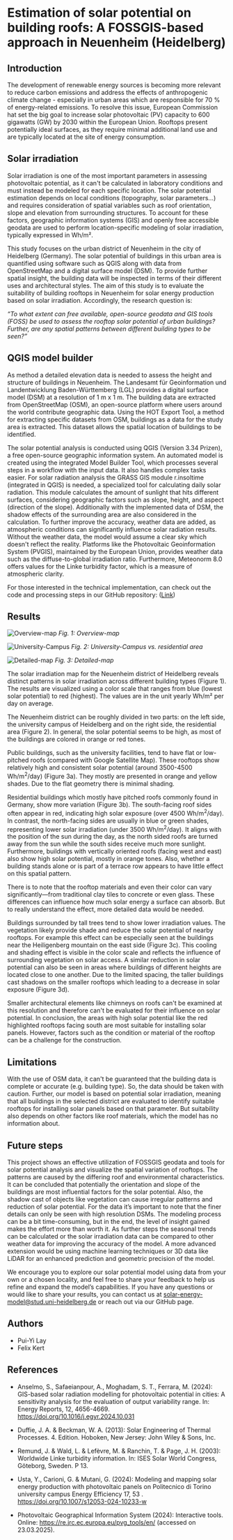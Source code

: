 # Estimation of solar potential on building roofs: A FOSSGIS-based approach in Neuenheim (Heidelberg)


## Introduction

The development of renewable energy sources is becoming more relevant to reduce carbon emissions and address the effects of anthropogenic climate change - especially in urban areas which are responsible for 70 % of energy-related emissions. To resolve this issue, European Commission hat set the big goal to increase solar photovoltaic (PV) capacity to 600 gigawatts (GW) by 2030 within the European Union. Rooftops present potentially ideal surfaces, as they require minimal additional land use and are typically located at the site of energy consumption. 


## Solar irradiation

Solar irradiation is one of the most important parameters in assessing photovoltaic potential, as it can't be calculated in laboratory conditions and must instead be modeled for each specific location. The solar potential estimation depends on local conditions (topography, solar parameters…) and requires consideration of spatial variables such as roof orientation, slope and elevation from surrounding structures. To account for these factors, geographic information systems (GIS) and openly free accessible geodata are used to perform location-specific modeling of solar irradiation, typically expressed in Wh/m².

This study focuses on the urban district of Neuenheim in the city of Heidelberg (Germany). The solar potential of buildings in this urban area is quantified using software such as QGIS along with data from OpenStreetMap and a digital surface model (DSM). To provide further spatial insight, the building data will be inspected in terms of their different uses and architectural styles. The aim of this study is to evaluate the suitability of building rooftops in Neuenheim for solar energy production based on solar irradiation. Accordingly, the research question is:

*“To what extent can free available, open-source geodata and GIS tools (FOSS)  be used to assess the rooftop solar potential of urban buildings? Further, are any spatial patterns between different building types to be seen?”*


## QGIS model builder

As method a detailed elevation data is needed to assess the height and structure of buildings in Neuenheim. The Landesamt für Geoinformation und Landentwicklung Baden-Württemberg (LGL) provides a digital surface model (DSM) at a resolution of 1 m x 1 m. The building data are extracted from OpenStreetMap (OSM), an open-source platform where users around the world contribute geographic data. Using the HOT Export Tool, a method for extracting specific datasets from OSM, buildings as a data for the study area is extracted. This dataset allows the spatial location of buildings to be identified.

The solar potential analysis is conducted using QGIS (Version 3.34 Prizen), a free open-source geographic information system. An automated model is created using the integrated Model Builder Tool, which processes several steps in a workflow with the input data. It also handles complex tasks easier. For solar radiation analysis the GRASS GIS module r.insoltime (integrated in QGIS) is needed, a specialized tool for calculating daily solar radiation. This module calculates the amount of sunlight that hits different surfaces, considering geographic factors such as slope, height, and aspect (direction of the slope). Additionally with the implemented data of DSM, the shadow effects of the surrounding area are also considered in the calculation. To further improve the accuracy, weather data are added, as atmospheric conditions can significantly influence solar radiation results. Without the weather data, the model would assume a clear sky which doesn't reflect the reality. Platforms like the Photovoltaic Geoinformation System (PVGIS), maintained by the European Union, provides weather data such as the diffuse-to-global irradiation ratio. Furthermore, Meteonorm 8.0 offers values for the Linke turbidity factor, which is a measure of atmospheric clarity. 

For those interested in the technical implementation, can check out the code and processing steps in our GitHub repository: ([Link](https://courses.gistools.geog.uni-heidelberg.de/qk232/solar_potential_heidelberg_lay_kert))


## Results

![Overview-map](Fig_1_Uebersichtkarte.png)
*Fig. 1: Overview-map*

![University-Campus](Fig_2_University_Buildings.png)
*Fig. 2: University-Campus vs. residential area*

![Detailed-map](Fig_3_Details_solar.png)
*Fig. 3: Detailed-map*

The solar irradiation map for the Neuenheim district of Heidelberg reveals distinct patterns in solar irradiation across different building types (Figure 1). The results are visualized using a color scale that ranges from blue (lowest solar potential) to red (highest). The values are in the unit yearly Wh/m² per day on average. 

The Neuenheim district can be roughly divided in two parts: on the left side, the university campus of Heidelberg and on the right side, the residential area (Figure 2). In general, the solar potential seems to be high, as most of the buildings are colored in orange or red tones. 

Public buildings, such as the university facilities, tend to have flat or low-pitched roofs (compared with Google Satellite Map). These rooftops show relatively high and consistent solar potential (around 3500-4500 Wh/m<sup>2</sup>/day) (Figure 3a). They mostly are presented in orange and yellow shades. Due to the flat geometry there is minimal shading. 

Residential buildings which mostly have pitched roofs commonly found in Germany, show more variation (Figure 3b). The south-facing roof sides often appear in red, indicating high solar exposure (over 4500 Wh/m<sup>2</sup>/day). In contrast, the north-facing sides are usually in blue or green shades, representing lower solar irradiation (under 3500 Wh/m<sup>2</sup>/day). It aligns with the position of the sun during the day, as the north sided roofs are turned away from the sun while the south sides receive much more sunlight. Furthermore, buildings with vertically oriented roofs (facing west and east) also show high solar potential, mostly in orange tones.  Also, whether a building stands alone or is part of a terrace row appears to have little effect on this spatial pattern.

There is to note that the rooftop materials and even their color can vary significantly—from traditional clay tiles to concrete or even glass. These differences can influence how much solar energy a surface can absorb. But to really understand the effect, more detailed data would be needed. 

Buildings surrounded by tall trees tend to show lower irradiation values. The vegetation likely provide shade and reduce the solar potential of nearby rooftops. For example this effect can be especially seen at the buildings near the Heiligenberg mountain on the east side (Figure 3c). This cooling and shading effect is visible in the color scale and reflects the influence of surrounding vegetation on solar access.  A similar reduction in solar potential can also be seen in areas where buildings of different heights are located close to one another. Due to the limited spacing, the taller buildings cast shadows on the smaller rooftops which leading to a decrease in solar exposure (Figure 3d). 

Smaller architectural elements like chimneys on roofs can't be examined at this resolution and therefore can't be evaluated for their influence on solar potential. In conclusion, the areas with high solar potential like the red highlighted rooftops facing south are most suitable for installing solar panels. However, factors such as the condition or material of the rooftop can be a challenge for the construction. 

## Limitations

With the use of OSM data, it can't be guaranteed that the building data is complete or accurate (e.g. building type). So, the data should be taken with caution. Further, our model is based on potential solar irradiation, meaning that all buildings in the selected district are evaluated to identify suitable rooftops for installing solar panels based on that parameter. But suitability also depends on other factors like roof materials, which the model has no information about.
 

## Future steps

This project shows an effective utilization of FOSSGIS geodata and tools for solar potential analysis and visualize the spatial variation of rooftops. The patterns are caused by the differing roof and environmental characteristics. It can be concluded that potentially the orientation and slope of the buildings are most influential factors for the solar potential. Also, the shadow cast of objects like vegetation can cause irregular patterns and reduction of solar potential. For the data it’s important to note that the finer details can only be seen with high resolution DSMs. The modeling process can be a bit time-consuming, but in the end, the level of insight gained makes the effort more than worth it. As further steps the seasonal trends can be calculated or the solar irradiation data can be compared to other weather data for improving the accuracy of the model. A more advanced extension would be using machine learning techniques or 3D data like LiDAR for an enhanced prediction and geometric precision of the model.  

We encourage you to explore our solar potential model using data from your own or a chosen locality, and feel free to share your feedback to help us refine and expand the model’s capabilities. If you have any questions or would like to share your results, you can contact us at solar-energy-model@stud.uni-heidelberg.de or reach out via our GitHub page.


## Authors

* Pui-Yi Lay
* Felix Kert


## References

* Anselmo, S., Safaeianpour, A., Moghadam, S. T., Ferrara, M. (2024): GIS-based solar radiation modelling for photovoltaic potential in cities: A sensitivity
  analysis for the evaluation of output variability range. In: Energy Reports, 12, 4656-4669. https://doi.org/10.1016/j.egyr.2024.10.031
* Duffie, J. A. & Beckman, W. A. (2013): Solar Engineering of Thermal Processes. 4. Edition. Hoboken, New Jersey: John Wiley & Sons, Inc.
* Remund, J. & Wald, L. & Lefèvre, M. & Ranchin, T. & Page, J. H. (2003): Worldwide Linke turbidity information. In: ISES Solar World Congress,
  Göteborg, Sweden. P 13.
* Usta, Y., Carioni, G. & Mutani, G. (2024): Modeling and mapping solar energy production with photovoltaic panels on Politecnico di Torino university campus
  Energy Efficiency 17, 53 . https://doi.org/10.1007/s12053-024-10233-w

* Photovoltaic Geographical Information System (2024): Interactive tools. Online: https://re.jrc.ec.europa.eu/pvg_tools/en/ (accessed on 23.03.2025).
